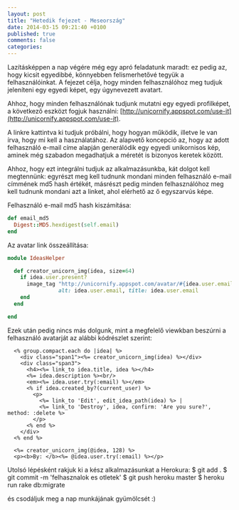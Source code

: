 ```yaml
---
layout: post
title: "Hetedik fejezet - Meseország"
date: 2014-03-15 09:21:40 +0100
published: true
comments: false
categories:
---
```


Lazításképpen a nap végére még egy apró feladatunk maradt: ez pedig az, hogy kicsit egyedibbé, könnyebben felismerhetővé tegyük a felhasználóinkat.
A fejezet célja, hogy minden felhasználóhoz meg tudjuk jeleníteni egy egyedi képet, egy úgynevezett avatart.

<!-- more -->

Ahhoz, hogy minden felhasználónak tudjunk mutatni egy egyedi profilképet, a következő eszközt fogjuk használni: [http://unicornify.appspot.com/use-it](http://unicornify.appspot.com/use-it).

A linkre kattintva ki tudjuk próbálni, hogy hogyan működik, illetve le van írva, hogy mi kell a használatához. Az alapvető koncepció az, hogy az adott felhasználó e-mail címe alapján generálódik egy egyedi unikornisos kép, aminek még szabadon megadhatjuk a méretét is bizonyos keretek között.

Ahhoz, hogy ezt integrálni tudjuk az alkalmazásunkba, kát dolgot kell megtennünk: egyrészt meg kell tudnunk mondani minden felhasználó e-mail címmének md5 hash értékét, másrészt pedig minden felhasználóhoz meg kell tudnunk mondani azt a linket, ahol elérhető az ő egyszarvús képe.

Felhasználó e-mail md5 hash kiszámítása:
``` ruby app/models/user.rb
def email_md5
  Digest::MD5.hexdigest(self.email)
end
```

Az avatar link összeállítása:
``` ruby app/helpers/ideas_helper.rb
module IdeasHelper

  def creator_unicorn_img(idea, size=64)
    if idea.user.present?
      image_tag "http://unicornify.appspot.com/avatar/#{idea.user.email_md5}?s=#{size}",
                alt: idea.user.email, title: idea.user.email
    end
  end

end
```

Ezek után pedig nincs más dolgunk, mint a megfelelő viewkban beszúrni a felhasználó avatarját az alábbi kódrészlet szerint:
``` erb app/views/ideas/index.html.erb
  <% group.compact.each do |idea| %>
    <div class="span1"><%= creator_unicorn_img(idea) %></div>
    <div class="span3">
      <h4><%= link_to idea.title, idea %></h4>
      <%= idea.description %><br/>
      <em><%= idea.user.try(:email) %></em>
      <% if idea.created_by?(current_user) %>
        <p>
          <%= link_to 'Edit', edit_idea_path(idea) %> |
          <%= link_to 'Destroy', idea, confirm: 'Are you sure?', method: :delete %>
        </p>
      <% end %>
    </div>
  <% end %>
```

``` erb app/views/ideas/show.html.erb
  <%= creator_unicorn_img(@idea, 128) %>
  <p><b>By: </b><%= @idea.user.try(:email) %></p>
```

Utolsó lépésként rakjuk ki a kész alkalmazásunkat a Herokura:
    $ git add .
    $ git commit -m 'felhasznalok es otletek'
    $ git push heroku master
    $ heroku run rake db:migrate

és csodáljuk meg a nap munkájának gyümölcsét :)
